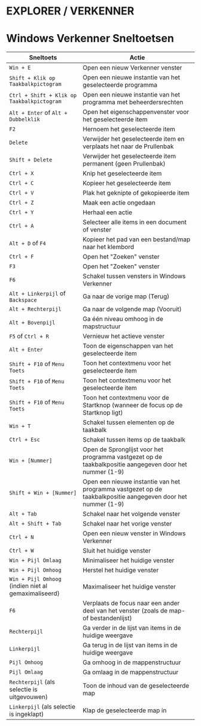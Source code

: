 
# EXPLORER / VERKENNER

# Windows Verkenner Sneltoetsen

| Sneltoets | Actie |
| --- | --- |
| `Win + E` | Open een nieuw Verkenner venster |
| `Shift + Klik op Taakbalkpictogram` | Open een nieuwe instantie van het geselecteerde programma |
| `Ctrl + Shift + Klik op Taakbalkpictogram` | Open een nieuwe instantie van het programma met beheerdersrechten |
| `Alt + Enter` of `Alt + Dubbelklik` | Open het eigenschappenvenster voor het geselecteerde item |
| `F2` | Hernoem het geselecteerde item |
| `Delete` | Verwijder het geselecteerde item en verplaats het naar de Prullenbak |
| `Shift + Delete` | Verwijder het geselecteerde item permanent (geen Prullenbak) |
| `Ctrl + X` | Knip het geselecteerde item |
| `Ctrl + C` | Kopieer het geselecteerde item |
| `Ctrl + V` | Plak het geknipte of gekopieerde item |
| `Ctrl + Z` | Maak een actie ongedaan |
| `Ctrl + Y` | Herhaal een actie |
| `Ctrl + A` | Selecteer alle items in een document of venster |
| `Alt + D` of `F4` | Kopieer het pad van een bestand/map naar het klembord |
| `Ctrl + F` | Open het "Zoeken" venster |
| `F3` | Open het "Zoeken" venster |
| `F6` | Schakel tussen vensters in Windows Verkenner |
| `Alt + Linkerpijl` of `Backspace` | Ga naar de vorige map (Terug) |
| `Alt + Rechterpijl` | Ga naar de volgende map (Vooruit) |
| `Alt + Bovenpijl` | Ga één niveau omhoog in de mapstructuur |
| `F5` of `Ctrl + R` | Vernieuw het actieve venster |
| `Alt + Enter` | Toon de eigenschappen van het geselecteerde item |
| `Shift + F10` of `Menu Toets` | Toon het contextmenu voor het geselecteerde item |
| `Shift + F10` of `Menu Toets` | Toon het contextmenu voor het geselecteerde item |
| `Shift + F10` of `Menu Toets` | Toon het contextmenu voor de Startknop (wanneer de focus op de Startknop ligt) |
| `Win + T` | Schakel tussen elementen op de taakbalk |
| `Ctrl + Esc` | Schakel tussen items op de taakbalk |
| `Win + [Nummer]` | Open de Spronglijst voor het programma vastgezet op de taakbalkpositie aangegeven door het nummer (1-9) |
| `Shift + Win + [Nummer]` | Open een nieuwe instantie van het programma vastgezet op de taakbalkpositie aangegeven door het nummer (1-9) |
| `Alt + Tab` | Schakel naar het volgende venster |
| `Alt + Shift + Tab` | Schakel naar het vorige venster |
| `Ctrl + N` | Open een nieuw venster in Windows Verkenner |
| `Ctrl + W` | Sluit het huidige venster |
| `Win + Pijl Omlaag` | Minimaliseer het huidige venster |
| `Win + Pijl Omhoog` | Herstel het huidige venster |
| `Win + Pijl Omhoog` (indien niet al gemaximaliseerd) | Maximaliseer het huidige venster |
| `F6` | Verplaats de focus naar een ander deel van het venster (zoals de map- of bestandenlijst) |
| `Rechterpijl` | Ga verder in de lijst van items in de huidige weergave |
| `Linkerpijl` | Ga terug in de lijst van items in de huidige weergave |
| `Pijl Omhoog` | Ga omhoog in de mappenstructuur |
| `Pijl Omlaag` | Ga omlaag in de mappenstructuur |
| `Rechterpijl` (als selectie is uitgevouwen) | Toon de inhoud van de geselecteerde map |
| `Linkerpijl` (als selectie is ingeklapt) | Klap de geselecteerde map in |



